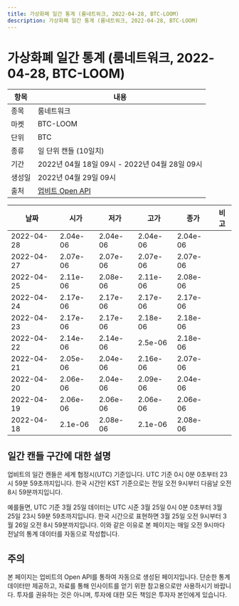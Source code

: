 ```yaml
---
title: 가상화폐 일간 통계 (룸네트워크, 2022-04-28, BTC-LOOM)
description: 가상화폐 일간 통계 (룸네트워크, 2022-04-28, BTC-LOOM)
---
```



가상화폐 일간 통계 (룸네트워크, 2022-04-28, BTC-LOOM)
===

|항목|내용|
|--|--|
|종목|룸네트워크|
|마켓|BTC-LOOM|
|단위|BTC|
|종류|일 단위 캔들 (10일치)|
|기간|2022년 04월 18일 09시 - 2022년 04월 28일 09시|
|생성일|2022년 04월 29일 09시|
|출처|[업비트 Open API](https://docs.upbit.com)|


|날짜|시가|저가|고가|종가|비고|
|--|--|--|--|--|--|
|2022-04-28|2.04e-06|2.04e-06|2.04e-06|2.04e-06|    |
|2022-04-27|2.07e-06|2.07e-06|2.07e-06|2.07e-06|    |
|2022-04-25|2.11e-06|2.08e-06|2.11e-06|2.08e-06|    |
|2022-04-24|2.17e-06|2.17e-06|2.17e-06|2.17e-06|    |
|2022-04-23|2.17e-06|2.17e-06|2.18e-06|2.18e-06|    |
|2022-04-22|2.14e-06|2.14e-06|2.5e-06|2.18e-06|    |
|2022-04-21|2.05e-06|2.04e-06|2.16e-06|2.07e-06|    |
|2022-04-20|2.06e-06|2.04e-06|2.09e-06|2.04e-06|    |
|2022-04-19|2.06e-06|2.06e-06|2.06e-06|2.06e-06|    |
|2022-04-18|2.1e-06|2.08e-06|2.1e-06|2.08e-06|    |


일간 캔들 구간에 대한 설명
---


업비트의 일간 캔들은 세계 협정시(UTC) 기준입니다. 
UTC 기준 0시 0분 0초부터 23시 59분 59초까지입니다. 
한국 시간인 KST 기준으로는 전일 오전 9시부터 다음날 오전 8시 59분까지입니다. 


예를들면, UTC 기준 3월 25일 데이터는 UTC 시준 3월 25일 0시 0분 0초부터 3월 25일 23시 59분 59초까지입니다. 
한국 시간으로 표현하면 3월 25일 오전 9시부터 3월 26일 오전 8시 59분까지입니다. 
이와 같은 이유로 본 페이지는 매일 오전 9시마다 전날의 통계 데이터를 자동으로 작성합니다. 


주의
---


본 페이지는 업비트의 Open API를 통하여 자동으로 생성된 페이지입니다. 
단순한 통계 데이터만 제공하고, 자료를 통해 인사이트를 얻기 위한 참고용으로만 사용하시기 바랍니다. 
투자를 권유하는 것은 아니며, 투자에 대한 모든 책임은 투자자 본인에게 있습니다. 

